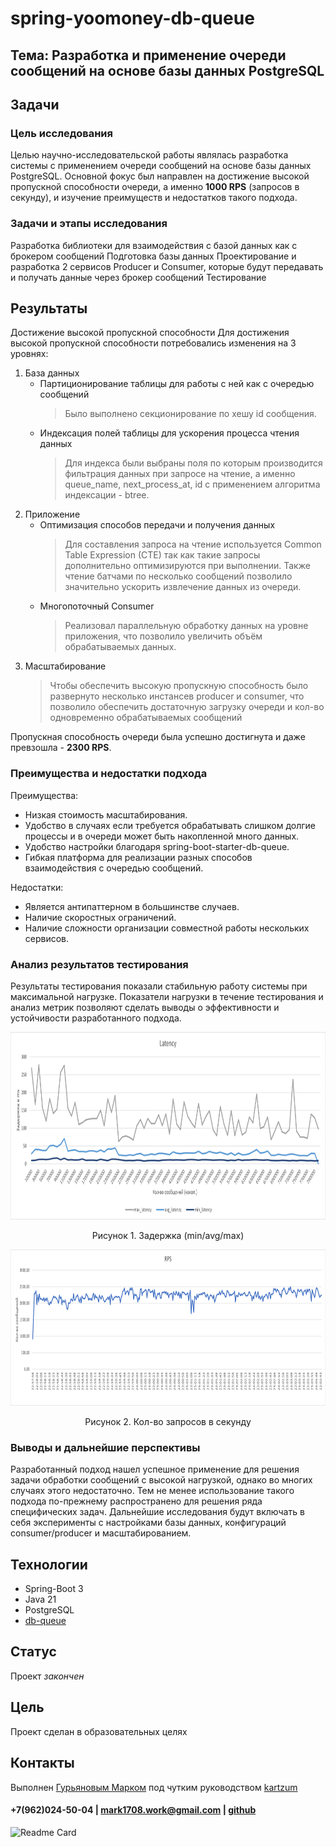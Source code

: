 # spring-yoomoney-db-queue
## Тема: Разработка и применение очереди сообщений на основе базы данных PostgreSQL

## Задачи
### Цель исследования
Целью научно-исследовательской работы являлась разработка системы с применением очереди сообщений на основе базы данных PostgreSQL. 
Основной фокус был направлен на достижение высокой пропускной способности очереди, а именно **1000 RPS** (запросов в секунду), 
и изучение преимуществ и недостатков такого подхода.

### Задачи и этапы исследования
Разработка библиотеки для взаимодействия с базой данных как с брокером сообщений
Подготовка базы данных
Проектирование и разработка 2 сервисов Producer и Consumer, 
которые будут передавать и получать данные через брокер сообщений
Тестирование

## Результаты
Достижение высокой пропускной способности
Для достижения высокой пропускной способности потребовались изменения на 3 уровнях:
1. База данных
    * Партиционирование таблицы для работы с ней как с очередью сообщений
        > Было выполнено секционирование по хешу id сообщения.
    * Индексация полей таблицы для ускорения процесса чтения данных
        > Для индекса были выбраны поля по которым производится фильтрация данных при запросе на чтение, а именно queue_name, next_process_at, id с применением алгоритма индексации - btree.
2. Приложение
   * Оптимизация способов передачи и получения данных
        > Для составления запроса на чтение используется Common Table Expression (CTE) так как такие запросы дополнительно оптимизируются при выполнении. Также чтение батчами по несколько сообщений позволило значительно ускорить извлечение данных из очереди.
   * Многопоточный Consumer
        > Реализовал параллельную обработку данных на уровне приложения, что позволило увеличить объём обрабатываемых данных.
3. Масштабирование
   >    Чтобы обеспечить высокую пропускную способность было развернуто несколько инстансев producer и consumer, что позволило обеспечить достаточную загрузку очереди и кол-во одновременно обрабатываемых сообщений

Пропускная способность очереди была успешно достигнута и даже превзошла - **2300 RPS**.
### Преимущества и недостатки подхода
Преимущества:
* Низкая стоимость масштабирования.
* Удобство в случаях если требуется обрабатывать слишком долгие процессы и в очереди может быть накопленной много данных.
* Удобство настройки благодаря spring-boot-starter-db-queue.
* Гибкая платформа для реализации разных способов взаимодействия с очередью сообщений.

Недостатки:
* Является антипаттерном в большинстве случаев.
* Наличие скоростных ограничений.
* Наличие сложности организации совместной работы нескольких сервисов.
### Анализ результатов тестирования
Результаты тестирования показали стабильную работу системы при максимальной нагрузке.
Показатели нагрузки в течение тестирования  и анализ метрик позволяют сделать выводы о эффективности и устойчивости разработанного подхода.

<p align="center">
  <img width="auto" height="300" src="assets/latency.png">
</p>
<p align="center">Рисунок 1. Задержка (min/avg/max)</p>

<p align="center">
  <img width="auto" height="250" src="assets/RPS.png">
</p>
<p align="center">Рисунок 2. Кол-во запросов в секунду</p>

### Выводы и дальнейшие перспективы
Разработанный подход нашел успешное применение для решения задачи обработки сообщений с высокой нагрузкой, однако во многих случаях этого недостаточно. Тем не менее использование такого подхода по-прежнему распространено для решения ряда специфических задач.
Дальнейшие исследования будут включать в себя эксперименты с настройками базы данных, конфигураций consumer/producer и масштабированием.

## Технологии
* Spring-Boot 3
* Java 21
* PostgreSQL
* [db-queue](https://github.com/db-queue/db-queue)

## Статус
Проект _закончен_

## Цель
Проект сделан в образовательных целях

## Контакты
Выполнен [Гурьяновым Марком](https://mark1708.github.io/) под чутким руководством [kartzum](https://github.com/kartzum)
#### +7(962)024-50-04 | mark1708.work@gmail.com | [github](http://github.com/Mark1708)

![Readme Card](https://github-readme-stats.vercel.app/api/pin/?username=mark1708&repo=spring-yoomoney-db-queue&theme=chartreuse-dark&show_icons=true)

